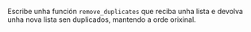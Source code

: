 Escribe unha función `remove_duplicates` que reciba unha lista e devolva unha nova lista sen duplicados, mantendo a orde orixinal.

